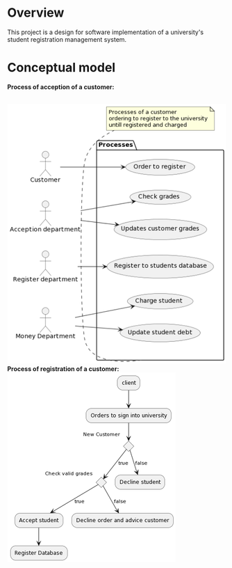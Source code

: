 # Overview
This project is a design for software implementation of a university's student registration management system.

# Conceptual model


<p><b>Process of acception of a customer:</b></p> </br>
<img src ="https://github.com/Yannnyan/UniversityProject/blob/main/Conceptual_model/StudentAcceptionProcess.png" alt="Acception process"> </br>
<b>Process of registration of a customer:</b> </br>
<img src="https://github.com/Yannnyan/UniversityProject/blob/main/Conceptual_model/StudentRegisterProcess.png" alt="Registration process">
